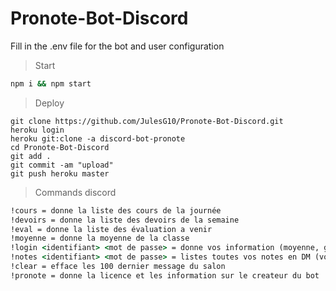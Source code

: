 # Pronote-Bot-Discord

Fill in the .env file for the bot and user configuration

> Start
```cmd
npm i && npm start
```

> Deploy

```
git clone https://github.com/JulesG10/Pronote-Bot-Discord.git
heroku login
heroku git:clone -a discord-bot-pronote
cd Pronote-Bot-Discord
git add .
git commit -am "upload"
git push heroku master
```

> Commands discord

```cmd
!cours = donne la liste des cours de la journée
!devoirs = donne la liste des devoirs de la semaine
!eval = donne la liste des évaluation a venir
!moyenne = donne la moyenne de la classe
!login <identifiant> <mot de passe> = donne vos information (moyenne, groupe, etc...) (vos indentifiant pronote seront cacher)
!notes <identifiant> <mot de passe> = listes toutes vos notes en DM (vos indentifiant pronote seront cacher)
!clear = efface les 100 dernier message du salon
!pronote = donne la licence et les information sur le createur du bot
```
